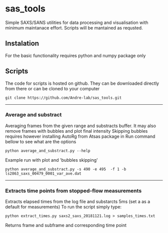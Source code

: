 # sas_tools
Simple SAXS/SANS utilities for data processing and visualisation 
with minimum maintanace effort.
Scripts will be mantained as requsted. 

## Instalation
For the basic functionality requires python and numpy package only

## Scripts
The code for scripts is hosted on github. 
They can be downloaded directly from there or can be cloned to your computer
```
git clone https://github.com/Andre-lab/sas_tools.git
```
-----------------------------------------------------------------------
### Average and substract
Averaging frames from the given range and substracts buffer. 
It may also remove frames with bubbles and plot final intensity
Skipping bubbles requires however installing AutoRg from Atsas 
package in 
Run command bellow to see what are the options
```
python average_and_substract.py --help
```
Example run with plot and 'bubbles skipping'
```
python average_and_substract.py -s 490 -e 495  -f 1 -b ls2863_saxs_00479_0001_var_ave.dat
```
-----------------------------------------------------------------------
### Extracts time points from stopped-flow measurements
Extracts elapsed times from the log file and substarcts 5ms (set a as a default for measurements)
To run the script simply type:
```
python extract_times.py saxs2_saxs_20181121.log > samples_times.txt
```
Returns frame and subframe and corresponding time point